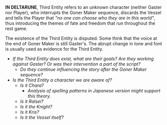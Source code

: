 **IN DELTARUNE**, Third Entity refers to an unknown character (neither <a onclick="loadFile('Doctor W. D. Gaster.md')">Gaster</a> nor <a onclick="loadFile('Red Soul.md')">Player</a>), who interrupts the <a onclick="loadFile('Goner Maker.md')">Goner Maker</a> sequence, discards the <a onclick="loadFile('Vessel.md')">Vessel</a> and tells the Player that *"no one can choose who they are in this world"*, thus introducing the themes of fate and freedom that run throughout the rest game.

The existence of the Third Entity is disputed. Some think that the voice at the end of Goner Maker is still Gaster's. The abrupt change in tone and font is usually used as evidence for the Third Entity.
	
- _If the Third Entity does exist, what are their goals? Are they working against Gaster? Or was their intervention a part of the script?_
	- _Do they continue influencing the story after the Goner Maker sequence?_
- _Is the Third Entity a character we are aware of?_
	- *Is it <a onclick="loadFile('The Fallen Child (Chara).md')">Chara</a>?* 
		- _Analysis of spelling patterns in Japanese version might support this theory._
	- *Is it <a onclick="loadFile('Ralsei.md')">Ralsei</a>?*
	- *Is it the <a onclick="loadFile('Knight.md')">Knight</a>?*
	- _Is it <a onclick="loadFile('Kris.md')">Kris</a>?_
	- _Is it the <a onclick="loadFile('Vessel.md')">Vessel</a> itself?_